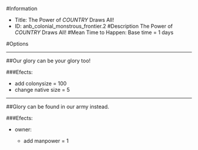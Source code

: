 #Information
 - Title: The Power of $COUNTRY$ Draws All!
 - ID: anb_colonial_monstrous_frontier.2
#Description
The Power of $COUNTRY$ Draws All!
#Mean Time to Happen:
Base time = 1 days

#Options

___
##Our glory can be your glory too!

###Efects:<ul><li>add colonysize = 100</li><li>change native size = 5</li></ul>

___
##Glory can be found in our army instead.

###Efects:<ul><li>owner:</li><ul><li>add manpower = 1</li></ul></ul>
